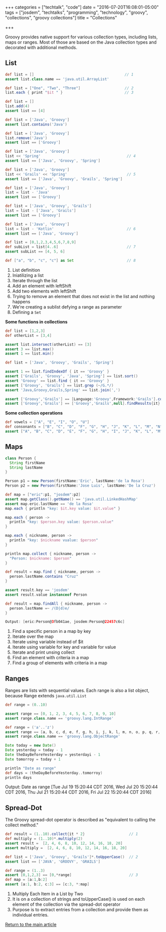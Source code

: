 +++
categories = ["techtalk", "code"]
date = "2016-07-20T16:08:01-05:00"
tags = ["josdem", "techtalks", "programming", "technology", "groovy", "collections", "groovy collections"]
title = "Collections"

+++

Groovy provides native support for various collection types, including lists, maps or ranges. Most of those are based on the Java collection types and decorated with additional methods.

## List

```groovy
def list = []                                         // 1
assert list.class.name == 'java.util.ArrayList'

def list = ["One", "Two", "Three"]                    // 2
list.each { print "$it " }                            // 3

def list = []
list.add(4)
assert list == [4]

def list = ['Java', 'Groovy']
assert list.contains('Java')

def list = ['Java', 'Groovy']
list.remove('Java')
assert list == ['Groovy']

def list = ['Java', 'Groovy']
list << 'Spring'                                       // 4
assert list == ['Java', 'Groovy', 'Spring']

def list = ['Java', 'Groovy']
list << 'Grails' << 'Spring'                           // 5
assert list == ['Java', 'Groovy', 'Grails', 'Spring']

def list = ['Java', 'Groovy']
list = list - 'Java'
assert list == ['Groovy']

def list = ['Java', 'Groovy', 'Grails']
list = list - ['Java', 'Grails']
assert list == ['Groovy']

def list = ['Java', 'Groovy']
list = list - 'Kotlin'                                 // 6
assert list == ['Java', 'Groovy']

def list = [0,1,2,3,4,5,6,7,8,9]
def subList = list[4..6]                               // 7
assert subList == [4, 5, 6]

def ["a", "b", "c", "c"] as Set                        // 8
```

1. List definition
2. Iniatilizing a list
3. Iterate through the list
4. Add an element with leftShift
5. Add two elements with leftShift
6. Trying to remove an element that does not exist in the list and nothing happens
7. We're creating a sublist defying a range as parameter
8. Defining a `Set`

**Some functions in collections**

```groovy
def list = [1,2,3]
def otherList = [3,4]

assert list.intersect(otherList) == [3]
assert 3 == list.max()
assert 1 == list.min()

def list = ['Java', 'Groovy', 'Grails', 'Spring']

assert 1 == list.findIndexOf { it == 'Groovy' }
assert ['Grails', 'Groovy', 'Java', 'Spring'] == list.sort()
assert 'Groovy' == list.find { it == 'Groovy' }
assert ['Groovy', 'Grails'] == list.grep (~/G.*/)
assert 'Java,Groovy,Grails,Spring' == list.join(',')

assert ['Groovy','Grails'] == [Language:'Groovy',Framework:'Grails'].collect{it.value}
assert ['Groovy','Grails'] == ['Groovy','Grails',null].findResults{it}
```

**Some collection operations**

```groovy
def vowels = ["A", "E", "I", "O", "U"]
def consonants = ["B", "C", "D", "F", "G", "H", "J", "K", "L", "M", "N", "P", "Q", "R", "S", "T", "V", "W", "X", "Y", "Z"]
assert ["A", "B", "C", "D", "E", "F", "G", "H", "I", "J", "K", "L", "M", "N", "O", "P", "Q", "R", "S", "T", "U", "V", "W", "X", "Y", "Z"] == (vowels + consonants).sort()
```

## Maps

```groovy
class Person {
  String firstName
  String lastName
}

Person p1 = new Person(firstName:'Eric', lastName:'de la Rosa')
Person p2 = new Person(firstName:'Jose Luis', lastName:'De la Cruz')

def map = ["eric":p1, "josdem":p2]
assert map.getClass().getName() == 'java.util.LinkedHashMap'
assert map.eric.lastName == 'de la Rosa'                               // 1
map.each { println "key: $it.key value: $it.value" }                   // 2

map.each { person ->                                                   // 3
  println "key: $person.key value: $person.value"
}

map.each { nickname, person ->                                         // 4
  println "key: $nickname vualue: $person"
}

println map.collect { nickname, person ->                              // 5
  "Person: $nickname: $person"
}

def result = map.find { nickname, person ->
  person.lastName.contains "Cruz"                                      // 6
}

assert result.key == 'josdem'
assert result.value instanceof Person

def result = map.findAll { nickname, person ->                         // 7
  person.lastName =~ /(D|d)e/
}

Output: [eric:Person@3fb041ae, josdem:Person@22457c6c]
```

1. Find a specific person in a map by key
2. Iterate over the map
3. Iterate using variable instead of $it
4. Iterate using variable for key and variable for value
5. Iterate and print unsing collect
6. Find an element with criteria in a map
7. Find a group of elements with criteria in a map

## Ranges

Ranges are lists with sequential values. Each range is also a list object, because Range extends `java.util.List`

```groovy
def range = (0..10)

assert range == [0, 1, 2, 3, 4, 5, 6, 7, 8, 9, 10]
assert range.class.name == 'groovy.lang.IntRange'

def range = ('a'..'z')
assert range == [a, b, c, d, e, f, g, h, i, j, k, l, m, n, o, p, q, r, s, t, u, v, w, x, y, z]
assert range.class.name == 'groovy.lang.ObjectRange'

Date today = new Date()
Date yesterday = today - 1
Date theDayBeforeYesterday = yesterdayi - 1
Date tomorroy = today + 1

println "Date as range"
def days = (theDayBeforeYesterday..tomorroy)
println days
```

Output:
Date as range
[Tue Jul 19 15:20:44 CDT 2016, Wed Jul 20 15:20:44 CDT 2016, Thu Jul 21 15:20:44 CDT 2016, Fri Jul 22 15:20:44 CDT 2016]

## Spread-Dot

The Groovy spread-dot operator is described as "equivalent to calling the collect method."

```groovy
def result = (1..10).collect{it * 2}                    // 1
def multiply = (1..10)*.multiply(2)
assert result =  [2, 4, 6, 8, 10, 12, 14, 16, 18, 20]
assert multiply =  [2, 4, 6, 8, 10, 12, 14, 16, 18, 20]

def list = ['Java', 'Groovy', 'Grails']*.toUpperCase()  // 2
assert list == ['JAVA', 'GROOVY', 'GRAILS']

def range = (1..3)
assert [0,1,2,3] == [0,*range]                          // 3
def map = [a:1,b:2]
assert [a:1, b:2, c:3] == [c:3, *:map]
```

1. Multiply Each Item in a List by Two
2. It is on a collection of strings and toUpperCase() is used on each element of the collection via the spread-dot operator
3. Purpose is to extract entries from a collection and provide them as individual entries.

[Return to the main article](/techtalk/groovy)
